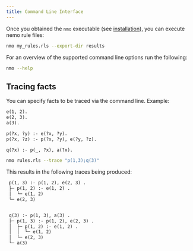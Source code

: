 ```yaml
---
title: Command Line Interface
---
```


Once you obtained the `nmo` executable (see [installation](/guides/installing)), you can execute nemo rule files:

```bash
nmo my_rules.rls --export-dir results
```

For an overview of the supported command line options run the following:

```bash
nmo --help
```

## Tracing facts

You can specify facts to be traced via the command line. Example:

```txt title="rules.rls"
e(1, 2).
e(2, 3).
a(3).

p(?x, ?y) :- e(?x, ?y).
p(?x, ?z) :- p(?x, ?y), e(?y, ?z).

q(?x) :- p(_, ?x), a(?x).
```

```bash
nmo rules.rls --trace "p(1,3);q(3)"
```

This results in the following traces being produced:
```txt
 p(1, 3) :- p(1, 2), e(2, 3) .
 ├─ p(1, 2) :- e(1, 2) .
 │  └─ e(1, 2)
 └─ e(2, 3)


 q(3) :- p(1, 3), a(3) .
 ├─ p(1, 3) :- p(1, 2), e(2, 3) .
 │  ├─ p(1, 2) :- e(1, 2) .
 │  │  └─ e(1, 2)
 │  └─ e(2, 3)
 └─ a(3)
```
